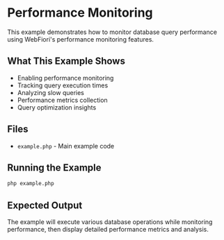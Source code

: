 # Performance Monitoring

This example demonstrates how to monitor database query performance using WebFiori's performance monitoring features.

## What This Example Shows

- Enabling performance monitoring
- Tracking query execution times
- Analyzing slow queries
- Performance metrics collection
- Query optimization insights

## Files

- `example.php` - Main example code

## Running the Example

```bash
php example.php
```

## Expected Output

The example will execute various database operations while monitoring performance, then display detailed performance metrics and analysis.
